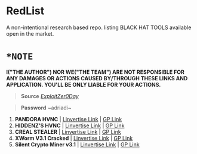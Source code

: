 # RedList
A non-intentional research based repo. listing BLACK HAT TOOLS available open in the market.
# `*NOTE`
**I("THE AUTHOR") NOR WE("THE TEAM") ARE NOT RESPONSIBLE FOR ANY DAMAGES OR ACTIONS CAUSED BY/THROUGH THESE LINKS AND APPLICATION. YOU'LL BE ONLY LIABLE FOR YOUR ACTIONS.**
>**Source** [_ExploitZer0Day_](https://www.facebook.com/ExploitZer0Day)

>**Password** ~adriadi~
1. **PANDORA HVNC** | [Linvertise Link](https://direct-link.net/886759/new-pandora-hvnc-cracked) | [GP Link](https://clk.today/3MznBy7) 
2. **HIDDENZ’S HVNC** | [Linvertise Link](https://link-target.net/886759/hiddenz-hvnc-tools-2024 ) | [GP Link](https://clk.today/ZMuLC)
3. **CREAL STEALER** | [Linvertise Link](https://link-hub.net/886759/creal-stealer-tool-2024) | [GP Link](https://clk.today/lvKK9ME)
4. **XWorm V3.1 Cracked**  | [Linvertise Link](https://link-target.net/886759/xworm-v31-cracked-2024) | [GP Link](https://clk.today/5omuRso)
5. **Silent Crypto Miner  v3.1** | [Linvertise Link](https://link-hub.net/886759/silent-crypto-miner-2024) | [GP Link](https://clk.today/yvKGKkq)

